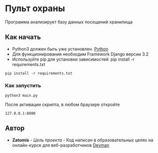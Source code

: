 # Пульт охраны

Программа анализирует базу данных посещений хранилища

## Как начать

* Python3 должен быть уже установлен. [Python](https://www.python.org/downloads)
* Для функционирования необходим Framework Django версии 3.2
* Используйте pip для установки зависимостей: pip install -r requirements.txt
```
pip install -r requirements.txt
```

### Как запустить
```
python3 main.py
```
После активации скрипта, в любом браузере откройте 
```
127.0.0.1:8000
```

## Автор

* **Zatomis** - *Цель проекта* - Код написан в образовательных целях на онлайн-курсе для веб-разработчиков [Devman](https://dvmn.org)
